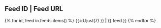 Feed ID | Feed URL
--------------------------
{% for id, feed in feeds.items() %}
    {{ id.ljust(7) }} | {{ feed }}
{% endfor %}
